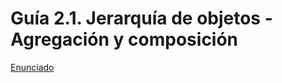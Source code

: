 # Guía 2.1. Jerarquía de objetos - Agregación y composición

[Enunciado](https://docs.google.com/document/d/1VUeeFWCSRr3NMGySFEY8D95SLyE2HuTW/preview)
